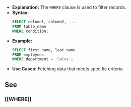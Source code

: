 - **Explanation:** The `WHERE` clause is used to filter records.
- **Syntax:**
  ```sql
  SELECT column1, column2, ...
  FROM table_name
  WHERE condition;
  ```
- **Example:**
  ```sql
  SELECT first_name, last_name
  FROM employees
  WHERE department = 'Sales';
  ```
- **Use Cases:** Fetching data that meets specific criteria.

## See

### [[WHERE]]